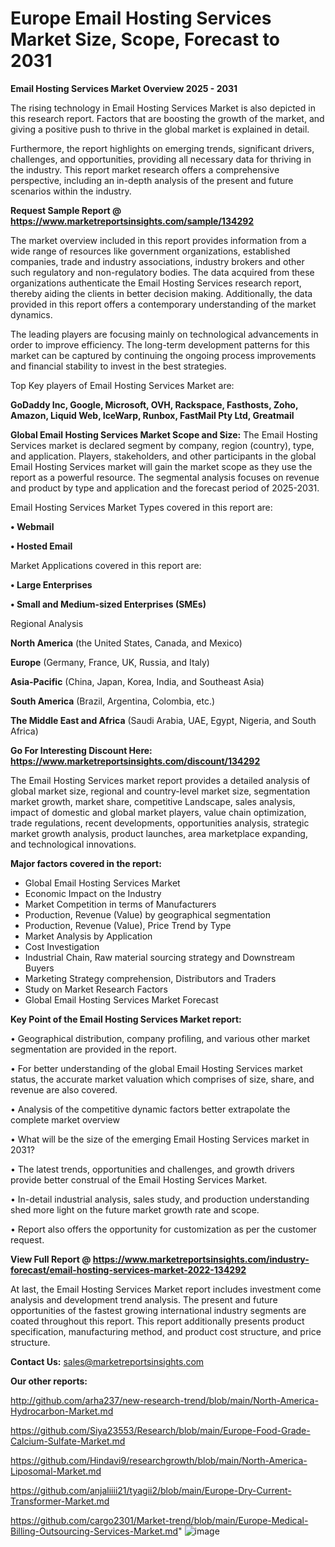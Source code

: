 # Europe Email Hosting Services Market Size, Scope, Forecast to 2031

<Strong> Email Hosting Services Market Overview 2025 - 2031</strong>

The rising technology in Email Hosting Services Market is also depicted in this research report. Factors that are boosting the growth of the market, and giving a positive push to thrive in the global market is explained in detail.

Furthermore, the report highlights on emerging trends, significant drivers, challenges, and opportunities, providing all necessary data for thriving in the industry. This report market research offers a comprehensive perspective, including an in-depth analysis of the present and future scenarios within the industry.

<strong>Request Sample Report @ <a href=https://www.marketreportsinsights.com/sample/134292>https://www.marketreportsinsights.com/sample/134292</a></strong>

The market overview included in this report provides information from a wide range of resources like government organizations, established companies, trade and industry associations, industry brokers and other such regulatory and non-regulatory bodies. The data acquired from these organizations authenticate the Email Hosting Services research report, thereby aiding the clients in better decision making. Additionally, the data provided in this report offers a contemporary understanding of the market dynamics.

The leading players are focusing mainly on technological advancements in order to improve efficiency. The long-term development patterns for this market can be captured by continuing the ongoing process improvements and financial stability to invest in the best strategies.

Top Key players of Email Hosting Services Market are:

<strong>GoDaddy Inc, Google, Microsoft, OVH, Rackspace, Fasthosts, Zoho, Amazon, Liquid Web, IceWarp, Runbox, FastMail Pty Ltd, Greatmail</strong>

<strong><b>Global Email Hosting Services Market Scope and Size:</b></strong>
The Email Hosting Services market is declared segment by company, region (country), type, and application. Players, stakeholders, and other participants in the global Email Hosting Services market will gain the market scope as they use the report as a powerful resource. The segmental analysis focuses on revenue and product by type and application and the forecast period of 2025-2031.

Email Hosting Services Market Types covered in this report are:

<strong>• Webmail

• Hosted Email</strong>

Market Applications covered in this report are:

<strong>• Large Enterprises

• Small and Medium-sized Enterprises (SMEs)</strong> 

Regional Analysis

<strong>North America</strong> (the United States, Canada, and Mexico)

<strong>Europe</strong> (Germany, France, UK, Russia, and Italy)

<strong>Asia-Pacific</strong> (China, Japan, Korea, India, and Southeast Asia)

<strong>South America</strong> (Brazil, Argentina, Colombia, etc.)

<strong>The Middle East and Africa</strong> (Saudi Arabia, UAE, Egypt, Nigeria, and South Africa)

<strong>Go For Interesting Discount Here: <a href=https://www.marketreportsinsights.com/discount/134292>https://www.marketreportsinsights.com/discount/134292</a></strong>

The Email Hosting Services market report provides a detailed analysis of global market size, regional and country-level market size, segmentation market growth, market share, competitive Landscape, sales analysis, impact of domestic and global market players, value chain optimization, trade regulations, recent developments, opportunities analysis, strategic market growth analysis, product launches, area marketplace expanding, and technological innovations.

<strong><b>Major factors covered in the report:</b></strong>
<ul>
  <li>Global Email Hosting Services Market </li>
  <li>Economic Impact on the Industry</li>
  <li>Market Competition in terms of Manufacturers</li>
  <li>Production, Revenue (Value) by geographical segmentation</li>
  <li>Production, Revenue (Value), Price Trend by Type</li>
  <li>Market Analysis by Application</li>
  <li>Cost Investigation</li>
  <li>Industrial Chain, Raw material sourcing strategy and Downstream Buyers</li>
  <li>Marketing Strategy comprehension, Distributors and Traders</li>
  <li>Study on Market Research Factors</li>
  <li>Global Email Hosting Services Market Forecast</li>
</ul>

<strong><b>Key Point of the Email Hosting Services Market report:</b></strong>

• Geographical distribution, company profiling, and various other market segmentation are provided in the report.

• For better understanding of the global Email Hosting Services market status, the accurate market valuation which comprises of size, share, and revenue are also covered.

• Analysis of the competitive dynamic factors better extrapolate the complete market overview

• What will be the size of the emerging Email Hosting Services market in 2031?

• The latest trends, opportunities and challenges, and growth drivers provide better construal of the Email Hosting Services Market.

• In-detail industrial analysis, sales study, and production understanding shed more light on the future market growth rate and scope.

• Report also offers the opportunity for customization as per the customer request.

<strong><b>View Full Report @ <a href=https://www.marketreportsinsights.com/industry-forecast/email-hosting-services-market-2022-134292>https://www.marketreportsinsights.com/industry-forecast/email-hosting-services-market-2022-134292</a></b></strong>


At last, the Email Hosting Services Market report includes investment come analysis and development trend analysis. The present and future opportunities of the fastest growing international industry segments are coated throughout this report. This report additionally presents product specification, manufacturing method, and product cost structure, and price structure.

<strong>Contact Us:</strong>
sales@marketreportsinsights.com

<strong>Our other reports:</strong>

<a href=http://github.com/arha237/new-research-trend/blob/main/North-America-Hydrocarbon-Market.md>http://github.com/arha237/new-research-trend/blob/main/North-America-Hydrocarbon-Market.md</a>

<a href=https://github.com/Siya23553/Research/blob/main/Europe-Food-Grade-Calcium-Sulfate-Market.md>https://github.com/Siya23553/Research/blob/main/Europe-Food-Grade-Calcium-Sulfate-Market.md</a>

<a href=https://github.com/Hindavi9/researchgrowth/blob/main/North-America-Liposomal-Market.md>https://github.com/Hindavi9/researchgrowth/blob/main/North-America-Liposomal-Market.md</a>

<a href=https://github.com/anjaliiii21/tyagii2/blob/main/Europe-Dry-Current-Transformer-Market.md>https://github.com/anjaliiii21/tyagii2/blob/main/Europe-Dry-Current-Transformer-Market.md</a>

<a href=https://github.com/cargo2301/Market-trend/blob/main/Europe-Medical-Billing-Outsourcing-Services-Market.md>https://github.com/cargo2301/Market-trend/blob/main/Europe-Medical-Billing-Outsourcing-Services-Market.md</a>"
![image](https://github.com/user-attachments/assets/728289e6-74bb-4cc7-a5b1-1a0d8b250911)
